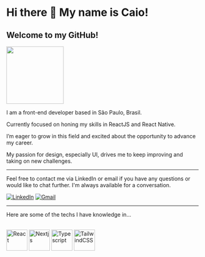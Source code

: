 # Hi there 👋 My name is Caio!
## Welcome to my GitHub!

<img src="https://media.giphy.com/media/L1KpkdbH8aEkXow8eV/giphy.gif" width="150"> 

I am a front-end developer based in São Paulo, Brasil.

Currently focused on honing my skills in ReactJS and React Native.

I’m eager to grow in this field and excited about the opportunity to advance my career. 

My passion for design, especially UI, drives me to keep improving and taking on new challenges.

---

Feel free to contact me via LinkedIn or email if you have any questions or would like to chat further. I'm always available for a conversation.

[![LinkedIn](https://img.shields.io/badge/LinkedIn-0077B5?style=for-the-badge&logo=linkedin&logoColor=white)](https://www.linkedin.com/in/caio-cluna/)
[![Gmail](https://img.shields.io/badge/Gmail-D14836?style=for-the-badge&logo=gmail&logoColor=white)](mailto:ccluna@gmail.com)

---

Here are some of the techs I have knowledge in...

<div style="display: inline_block"><br>
  <img title="React" alt="React" height="55" width="55" src="https://cdn.jsdelivr.net/gh/devicons/devicon@latest/icons/react/react-original.svg">
  <img title="Nextjs" alt="Nextjs" height="55" width="55" src="https://cdn.jsdelivr.net/gh/devicons/devicon@latest/icons/nextjs/nextjs-original.svg" />     
  <img title="Typescript" alt="Typescript" height="55" width="55" src="https://cdn.jsdelivr.net/gh/devicons/devicon@latest/icons/typescript/typescript-original.svg">
  <img title="TailwindCSS" alt="TailwindCSS" height="55" width="55" src="https://cdn.jsdelivr.net/gh/devicons/devicon@latest/icons/tailwindcss/tailwindcss-original.svg">
</div><br>

      
